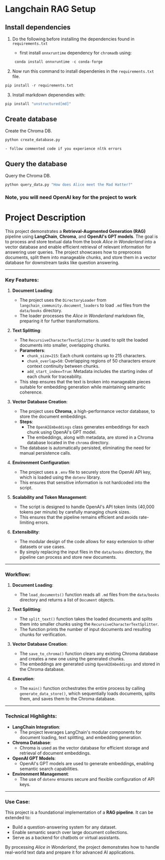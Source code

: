 # Langchain RAG Setup

## Install dependencies

1. Do the following before installing the dependencies found in `requirements.txt` 

    - first install `onnxruntime` dependency for `chromadb` using:

    ```python
     conda install onnxruntime -c conda-forge
    ```


2. Now run this command to install dependenies in the `requirements.txt` file. 

```python
pip install -r requirements.txt
```

3. Install markdown depenendies with: 

```python
pip install "unstructured[md]"
```

## Create database

Create the Chroma DB.

```python
python create_database.py
```

    - follow commented code if you experience nltk errors

## Query the database

Query the Chroma DB.

```python
python query_data.py "How does Alice meet the Mad Hatter?"
```

### Note, you will need OpenAI key for the project to work

# Project Description

This project demonstrates a **Retrieval-Augmented Generation (RAG)** pipeline using **LangChain**, **Chroma**, and **OpenAI's GPT models**. The goal is to process and store textual data from the book *Alice in Wonderland* into a vector database and enable efficient retrieval of relevant information for answering user queries. The project showcases how to preprocess documents, split them into manageable chunks, and store them in a vector database for downstream tasks like question answering.

---

### Key Features:
1. **Document Loading**:
   - The project uses the `DirectoryLoader` from `langchain_community.document_loaders` to load `.md` files from the `data/books` directory.
   - The loader processes the *Alice in Wonderland* markdown file, preparing it for further transformations.

2. **Text Splitting**:
   - The `RecursiveCharacterTextSplitter` is used to split the loaded documents into smaller, overlapping chunks.
   - **Parameters**:
     - `chunk_size=215`: Each chunk contains up to 215 characters.
     - `chunk_overlap=50`: Overlapping regions of 50 characters ensure context continuity between chunks.
     - `add_start_index=True`: Metadata includes the starting index of each chunk for traceability.
   - This step ensures that the text is broken into manageable pieces suitable for embedding generation while maintaining semantic coherence.

3. **Vector Database Creation**:
   - The project uses **Chroma**, a high-performance vector database, to store the document embeddings.
   - **Steps**:
     - The `OpenAIEmbeddings` class generates embeddings for each chunk using OpenAI's GPT model.
     - The embeddings, along with metadata, are stored in a Chroma database located in the `chroma` directory.
   - The database is automatically persisted, eliminating the need for manual persistence calls.

4. **Environment Configuration**:
   - The project uses a `.env` file to securely store the OpenAI API key, which is loaded using the `dotenv` library.
   - This ensures that sensitive information is not hardcoded into the script.

5. **Scalability and Token Management**:
   - The script is designed to handle OpenAI's API token limits (40,000 tokens per minute) by carefully managing chunk sizes.
   - This ensures that the pipeline remains efficient and avoids rate-limiting errors.

6. **Extensibility**:
   - The modular design of the code allows for easy extension to other datasets or use cases.
   - By simply replacing the input files in the `data/books` directory, the pipeline can process and store new documents.

---

### Workflow:
1. **Document Loading**:
   - The `load_documents()` function reads all `.md` files from the `data/books` directory and returns a list of `Document` objects.

2. **Text Splitting**:
   - The `split_text()` function takes the loaded documents and splits them into smaller chunks using the `RecursiveCharacterTextSplitter`.
   - The function prints the number of input documents and resulting chunks for verification.

3. **Vector Database Creation**:
   - The `save_to_chroma()` function clears any existing Chroma database and creates a new one using the generated chunks.
   - The embeddings are generated using `OpenAIEmbeddings` and stored in the Chroma database.

4. **Execution**:
   - The `main()` function orchestrates the entire process by calling `generate_data_store()`, which sequentially loads documents, splits them, and saves them to the Chroma database.

---

### Technical Highlights:
- **LangChain Integration**:
  - The project leverages LangChain's modular components for document loading, text splitting, and embedding generation.
- **Chroma Database**:
  - Chroma is used as the vector database for efficient storage and retrieval of document embeddings.
- **OpenAI GPT Models**:
  - OpenAI's GPT models are used to generate embeddings, enabling semantic search capabilities.
- **Environment Management**:
  - The use of `dotenv` ensures secure and flexible configuration of API keys.

---

### Use Case:
This project is a foundational implementation of a **RAG pipeline**. It can be extended to:
- Build a question-answering system for any dataset.
- Enable semantic search over large document collections.
- Serve as a backend for chatbots or virtual assistants.

By processing *Alice in Wonderland*, the project demonstrates how to handle real-world text data and prepare it for advanced AI applications.

